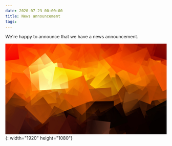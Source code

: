 ```yaml
---
date: 2020-07-23 00:00:00
title: News announcement
tags:
---
```


We're happy to announce that we have a news announcement.

![](/uploads/background.jpg){: width="1920" height="1080"}
